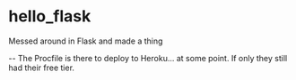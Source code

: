 # hello_flask
Messed around in Flask and made a thing

-- The Procfile is there to deploy to Heroku... at some point. If only they still had their free tier.
